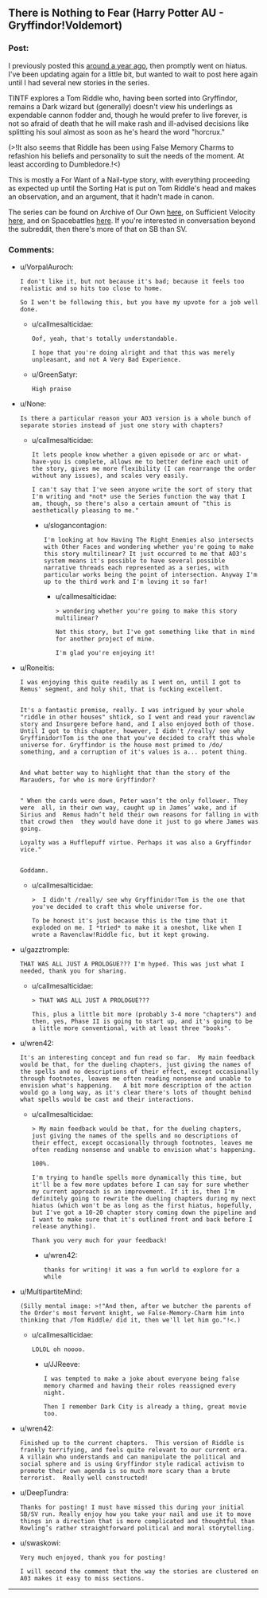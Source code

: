 ## There is Nothing to Fear (Harry Potter AU - Gryffindor!Voldemort)

### Post:

I previously posted this [around a year ago](https://old.reddit.com/r/rational/comments/9ftoet/there_is_nothing_to_fear_harry_potter_au/), then promptly went on hiatus. I've been updating again for a little bit, but wanted to wait to post here again until I had several new stories in the series. 

TINTF explores a Tom Riddle who, having been sorted into Gryffindor, remains a Dark wizard but (generally) doesn't view his underlings as expendable cannon fodder and, though he would prefer to live forever, is not so afraid of death that he will make rash and ill-advised decisions like splitting his soul almost as soon as he's heard the word "horcrux." 

(>!It also seems that Riddle has been using False Memory Charms to refashion his beliefs and personality to suit the needs of the moment. At least according to Dumbledore.!<)

This is mostly a For Want of a Nail-type story, with everything proceeding as expected up until the Sorting Hat is put on Tom Riddle's head and makes an observation, and an argument, that it hadn't made in canon.

The series can be found on Archive of Our Own [here](https://archiveofourown.org/series/1087368), on Sufficient Velocity [here](https://forums.sufficientvelocity.com/threads/there-is-nothing-to-fear-harry-potter-au-gryffindor-voldemort.49249/), and on Spacebattles [here](https://forums.spacebattles.com/threads/there-is-nothing-to-fear-harry-potter-au-gryffindor-voldemort.667057/). If you're interested in conversation beyond the subreddit, then there's more of that on SB than SV.

### Comments:

- u/VorpalAuroch:
  ```
  I don't like it, but not because it's bad; because it feels too realistic and so hits too close to home.

  So I won't be following this, but you have my upvote for a job well done.
  ```

  - u/callmesalticidae:
    ```
    Oof, yeah, that's totally understandable. 

    I hope that you're doing alright and that this was merely unpleasant, and not A Very Bad Experience.
    ```

  - u/GreenSatyr:
    ```
    High praise
    ```

- u/None:
  ```
  Is there a particular reason your AO3 version is a whole bunch of separate stories instead of just one story with chapters?
  ```

  - u/callmesalticidae:
    ```
    It lets people know whether a given episode or arc or what-have-you is complete, allows me to better define each unit of the story, gives me more flexibility (I can rearrange the order without any issues), and scales very easily. 

    I can't say that I've seen anyone write the sort of story that I'm writing and *not* use the Series function the way that I am, though, so there's also a certain amount of "this is aesthetically pleasing to me."
    ```

    - u/slogancontagion:
      ```
      I'm looking at how Having The Right Enemies also intersects with Other Faces and wondering whether you're going to make this story multilinear? It just occurred to me that AO3's system means it's possible to have several possible narrative threads each represented as a series, with particular works being the point of intersection. Anyway I'm up to the third work and I'm loving it so far!
      ```

      - u/callmesalticidae:
        ```
        > wondering whether you're going to make this story multilinear? 

        Not this story, but I've got something like that in mind for another project of mine.

        I'm glad you're enjoying it!
        ```

- u/Roneitis:
  ```
  I was enjoying this quite readily as I went on, until I got to Remus' segment, and holy shit, that is fucking excellent.   


  It's a fantastic premise, really. I was intrigued by your whole "riddle in other houses" shtick, so I went and read your ravenclaw story and Insurgere before hand, and I also enjoyed both of those. Until I got to this chapter, however, I didn't /really/ see why Gryffinidor!Tom is the one that you've decided to craft this whole universe for. Gryffindor is the house most primed to /do/ something, and a corruption of it's values is a... potent thing.  


  And what better way to highlight that than the story of the Marauders, for who is more Gryffindor?  


  " When the cards were down, Peter wasn’t the only follower. They were  all, in their own way, caught up in James’ wake, and if Sirius and  Remus hadn’t held their own reasons for falling in with that crowd then  they would have done it just to go where James was going.

  Loyalty was a Hufflepuff virtue. Perhaps it was also a Gryffindor vice."  


  Goddamn.
  ```

  - u/callmesalticidae:
    ```
    >  I didn't /really/ see why Gryffinidor!Tom is the one that you've decided to craft this whole universe for.

    To be honest it's just because this is the time that it exploded on me. I *tried* to make it a oneshot, like when I wrote a Ravenclaw!Riddle fic, but it kept growing.
    ```

- u/gazztromple:
  ```
  THAT WAS ALL JUST A PROLOGUE??? I'm hyped. This was just what I needed, thank you for sharing.
  ```

  - u/callmesalticidae:
    ```
    > THAT WAS ALL JUST A PROLOGUE???

    This, plus a little bit more (probably 3-4 more "chapters") and then, yes, Phase II is going to start up, and it's going to be a little more conventional, with at least three "books".
    ```

- u/wren42:
  ```
  It's an interesting concept and fun read so far.  My main feedback would be that, for the dueling chapters, just giving the names of the spells and no descriptions of their effect, except occasionally through footnotes, leaves me often reading nonsense and unable to envision what's happening.   A bit more description of the action would go a long way, as it's clear there's lots of thought behind what spells would be cast and their interactions.
  ```

  - u/callmesalticidae:
    ```
    > My main feedback would be that, for the dueling chapters, just giving the names of the spells and no descriptions of their effect, except occasionally through footnotes, leaves me often reading nonsense and unable to envision what's happening.

    100%. 

    I'm trying to handle spells more dynamically this time, but it'll be a few more updates before I can say for sure whether my current approach is an improvement. If it is, then I'm definitely going to rewrite the dueling chapters during my next hiatus (which won't be as long as the first hiatus, hopefully, but I've got a 10-20 chapter story coming down the pipeline and I want to make sure that it's outlined front and back before I release anything).

    Thank you very much for your feedback!
    ```

    - u/wren42:
      ```
      thanks for writing! it was a fun world to explore for a while
      ```

- u/MultipartiteMind:
  ```
  (Silly mental image: >!"And then, after we butcher the parents of the Order's most fervent knight, we False-Memory-Charm him into thinking that /Tom Riddle/ did it, then we'll let him go."!<.)
  ```

  - u/callmesalticidae:
    ```
    LOLOL oh noooo.
    ```

    - u/JJReeve:
      ```
      I was tempted to make a joke about everyone being false memory charmed and having their roles reassigned every night. 

      Then I remember Dark City is already a thing, great movie too.
      ```

- u/wren42:
  ```
  Finished up to the current chapters.  This version of Riddle is frankly terrifying, and feels quite relevant to our current era.   A villain who understands and can manipulate the political and social sphere and is using Gryffindor style radical activism to promote their own agenda is so much more scary than a brute terrorist.  Really well constructed!
  ```

- u/DeepTundra:
  ```
  Thanks for posting! I must have missed this during your initial SB/SV run. Really enjoy how you take your nail and use it to move things in a direction that is more complicated and thoughtful than Rowling’s rather straightforward political and moral storytelling.
  ```

- u/swaskowi:
  ```
  Very much enjoyed, thank you for posting!

  I will second the comment that the way the stories are clustered on A03 makes it easy to miss sections.
  ```

---

